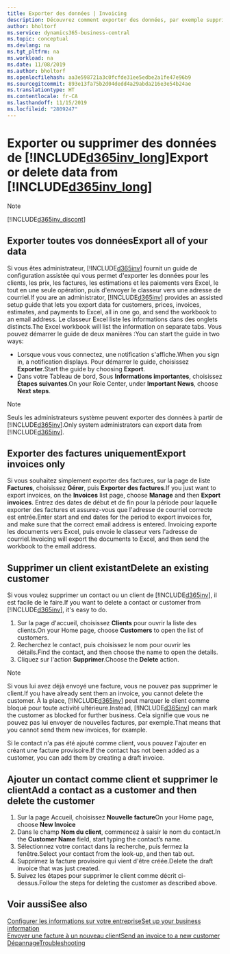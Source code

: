```yaml
---
title: Exporter des données | Invoicing
description: Découvrez comment exporter des données, par exemple supprimer des contacts dans le cadre d'une demande de sujet de données.
author: bholtorf
ms.service: dynamics365-business-central
ms.topic: conceptual
ms.devlang: na
ms.tgt_pltfrm: na
ms.workload: na
ms.date: 11/08/2019
ms.author: bholtorf
ms.openlocfilehash: aa3e598721a3c0fcfde31ee5edbe2a1fe47e96b9
ms.sourcegitcommit: 893e13fa75b2d04dedd4a29abda216e3e54b24ae
ms.translationtype: HT
ms.contentlocale: fr-CA
ms.lasthandoff: 11/15/2019
ms.locfileid: "2809247"
---
```

# <a name="export-or-delete-data-from-included365inv_longincludesd365inv_longmd"></a><span data-ttu-id="e7dff-103">Exporter ou supprimer des données de [!INCLUDE[d365inv_long](includes/d365inv_long.md)]</span><span class="sxs-lookup"><span data-stu-id="e7dff-103">Export or delete data from [!INCLUDE[d365inv_long](includes/d365inv_long.md)]</span></span>
> [!Note]
> [!INCLUDE[d365inv_discont](includes/d365inv_discont.md)]

## <a name="export-all-of-your-data"></a><span data-ttu-id="e7dff-104">Exporter toutes vos données</span><span class="sxs-lookup"><span data-stu-id="e7dff-104">Export all of your data</span></span>
<span data-ttu-id="e7dff-105">Si vous êtes administrateur, [!INCLUDE[d365inv](includes/d365inv.md)] fournit un guide de configuration assistée qui vous permet d'exporter les données pour les clients, les prix, les factures, les estimations et les paiements vers Excel, le tout en une seule opération, puis d'envoyer le classeur vers une adresse de courriel.</span><span class="sxs-lookup"><span data-stu-id="e7dff-105">If you are an administrator, [!INCLUDE[d365inv](includes/d365inv.md)] provides an assisted setup guide that lets you export data for customers, prices, invoices, estimates, and payments to Excel, all in one go, and send the workbook to an email address.</span></span> <span data-ttu-id="e7dff-106">Le classeur Excel liste les informations dans des onglets distincts.</span><span class="sxs-lookup"><span data-stu-id="e7dff-106">The Excel workbook will list the information on separate tabs.</span></span> <span data-ttu-id="e7dff-107">Vous pouvez démarrer le guide de deux manières :</span><span class="sxs-lookup"><span data-stu-id="e7dff-107">You can start the guide in two ways:</span></span>

* <span data-ttu-id="e7dff-108">Lorsque vous vous connectez, une notification s'affiche.</span><span class="sxs-lookup"><span data-stu-id="e7dff-108">When you sign in, a notification displays.</span></span> <span data-ttu-id="e7dff-109">Pour démarrer le guide, choisissez **Exporter**.</span><span class="sxs-lookup"><span data-stu-id="e7dff-109">Start the guide by choosing **Export**.</span></span>
* <span data-ttu-id="e7dff-110">Dans votre Tableau de bord, Sous **Informations importantes**, choisissez **Étapes suivantes**.</span><span class="sxs-lookup"><span data-stu-id="e7dff-110">On your Role Center, under **Important News**, choose **Next steps**.</span></span>    

> [!Note]
> <span data-ttu-id="e7dff-111">Seuls les administrateurs système peuvent exporter des données à partir de [!INCLUDE[d365inv](includes/d365inv.md)].</span><span class="sxs-lookup"><span data-stu-id="e7dff-111">Only system administrators can export data from [!INCLUDE[d365inv](includes/d365inv.md)].</span></span>

## <a name="export-invoices-only"></a><span data-ttu-id="e7dff-112">Exporter des factures uniquement</span><span class="sxs-lookup"><span data-stu-id="e7dff-112">Export invoices only</span></span>
<span data-ttu-id="e7dff-113">Si vous souhaitez simplement exporter des factures, sur la page de liste **Factures**, choisissez **Gérer**, puis **Exporter des factures**.</span><span class="sxs-lookup"><span data-stu-id="e7dff-113">If you just want to export invoices, on the **Invoices** list page, choose **Manage** and then **Export invoices**.</span></span> <span data-ttu-id="e7dff-114">Entrez des dates de début et de fin pour la période pour laquelle exporter des factures et assurez-vous que l'adresse de courriel correcte est entrée.</span><span class="sxs-lookup"><span data-stu-id="e7dff-114">Enter start and end dates for the period to export invoices for, and make sure that the correct email address is entered.</span></span> <span data-ttu-id="e7dff-115">Invoicing exporte les documents vers Excel, puis envoie le classeur vers l'adresse de courriel.</span><span class="sxs-lookup"><span data-stu-id="e7dff-115">Invoicing will export the documents to Excel, and then send the workbook to the email address.</span></span>

## <a name="delete-an-existing-customer"></a><span data-ttu-id="e7dff-116">Supprimer un client existant</span><span class="sxs-lookup"><span data-stu-id="e7dff-116">Delete an existing customer</span></span>
<span data-ttu-id="e7dff-117">Si vous voulez supprimer un contact ou un client de [!INCLUDE[d365inv](includes/d365inv.md)], il est facile de le faire.</span><span class="sxs-lookup"><span data-stu-id="e7dff-117">If you want to delete a contact or customer from [!INCLUDE[d365inv](includes/d365inv.md)], it's easy to do.</span></span>
1. <span data-ttu-id="e7dff-118">Sur la page d'accueil, choisissez **Clients** pour ouvrir la liste des clients.</span><span class="sxs-lookup"><span data-stu-id="e7dff-118">On your Home page, choose **Customers** to open the list of customers.</span></span>
2. <span data-ttu-id="e7dff-119">Recherchez le contact, puis choisissez le nom pour ouvrir les détails.</span><span class="sxs-lookup"><span data-stu-id="e7dff-119">Find the contact, and then choose the name to open the details.</span></span>
3. <span data-ttu-id="e7dff-120">Cliquez sur l'action **Supprimer**.</span><span class="sxs-lookup"><span data-stu-id="e7dff-120">Choose the **Delete** action.</span></span>

> [!NOTE]
> <span data-ttu-id="e7dff-121">Si vous lui avez déjà envoyé une facture, vous ne pouvez pas supprimer le client.</span><span class="sxs-lookup"><span data-stu-id="e7dff-121">If you have already sent them an invoice, you cannot delete the customer.</span></span> <span data-ttu-id="e7dff-122">À la place, [!INCLUDE[d365inv](includes/d365inv.md)] peut marquer le client comme bloqué pour toute activité ultérieure.</span><span class="sxs-lookup"><span data-stu-id="e7dff-122">Instead, [!INCLUDE[d365inv](includes/d365inv.md)] can mark the customer as blocked for further business.</span></span> <span data-ttu-id="e7dff-123">Cela signifie que vous ne pouvez pas lui envoyer de nouvelles factures, par exemple.</span><span class="sxs-lookup"><span data-stu-id="e7dff-123">That means that you cannot send them new invoices, for example.</span></span>  

<span data-ttu-id="e7dff-124">Si le contact n'a pas été ajouté comme client, vous pouvez l'ajouter en créant une facture provisoire.</span><span class="sxs-lookup"><span data-stu-id="e7dff-124">If the contact has not been added as a customer, you can add them by creating a draft invoice.</span></span>

## <a name="add-a-contact-as-a-customer-and-then-delete-the-customer"></a><span data-ttu-id="e7dff-125">Ajouter un contact comme client et supprimer le client</span><span class="sxs-lookup"><span data-stu-id="e7dff-125">Add a contact as a customer and then delete the customer</span></span>
1. <span data-ttu-id="e7dff-126">Sur la page Accueil, choisissez **Nouvelle facture**</span><span class="sxs-lookup"><span data-stu-id="e7dff-126">On your Home page, choose **New Invoice**</span></span>
2. <span data-ttu-id="e7dff-127">Dans le champ **Nom du client**, commencez à saisir le nom du contact.</span><span class="sxs-lookup"><span data-stu-id="e7dff-127">In the **Customer Name** field, start typing the contact’s name.</span></span>
3. <span data-ttu-id="e7dff-128">Sélectionnez votre contact dans la recherche, puis fermez la fenêtre.</span><span class="sxs-lookup"><span data-stu-id="e7dff-128">Select your contact from the look-up, and then tab out.</span></span>
4. <span data-ttu-id="e7dff-129">Supprimez la facture provisoire qui vient d'être créée.</span><span class="sxs-lookup"><span data-stu-id="e7dff-129">Delete the draft invoice that was just created.</span></span>
5. <span data-ttu-id="e7dff-130">Suivez les étapes pour supprimer le client comme décrit ci-dessus.</span><span class="sxs-lookup"><span data-stu-id="e7dff-130">Follow the steps for deleting the customer as described above.</span></span>

## <a name="see-also"></a><span data-ttu-id="e7dff-131">Voir aussi</span><span class="sxs-lookup"><span data-stu-id="e7dff-131">See also</span></span>
[<span data-ttu-id="e7dff-132">Configurer les informations sur votre entreprise</span><span class="sxs-lookup"><span data-stu-id="e7dff-132">Set up your business information</span></span>](set-up-business-profile.md)  
[<span data-ttu-id="e7dff-133">Envoyer une facture à un nouveau client</span><span class="sxs-lookup"><span data-stu-id="e7dff-133">Send an invoice to a new customer</span></span>](send-invoice.md)  
[<span data-ttu-id="e7dff-134">Dépannage</span><span class="sxs-lookup"><span data-stu-id="e7dff-134">Troubleshooting</span></span>](about-troubleshooting.md)  

